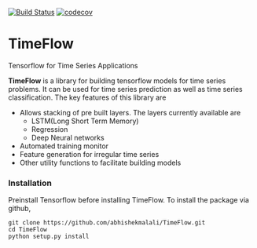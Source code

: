 [![Build Status](https://travis-ci.org/abhishekmalali/TimeFlow.svg?branch=master)](https://travis-ci.org/abhishekmalali/TimeFlow) [![codecov](https://codecov.io/gh/abhishekmalali/TimeFlow/branch/master/graph/badge.svg)](https://codecov.io/gh/abhishekmalali/TimeFlow)
# TimeFlow
Tensorflow for Time Series Applications

**TimeFlow** is a library for building tensorflow models for time series problems. It can be used for time series prediction as well as time series classification. The key features of this library are

* Allows stacking of pre built layers. The layers currently available are
    * LSTM(Long Short Term Memory)
    * Regression
    * Deep Neural networks
* Automated training monitor
* Feature generation for irregular time series
* Other utility functions to facilitate building models

### Installation
Preinstall Tensorflow before installing TimeFlow. To install the package via github,
```{bash}
git clone https://github.com/abhishekmalali/TimeFlow.git
cd TimeFlow
python setup.py install
```
